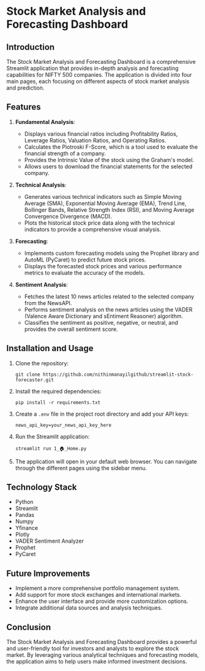 # Stock Market Analysis and Forecasting Dashboard

## Introduction

The Stock Market Analysis and Forecasting Dashboard is a comprehensive Streamlit application that provides in-depth analysis and forecasting capabilities for NIFTY 500 companies. The application is divided into four main pages, each focusing on different aspects of stock market analysis and prediction.

## Features

1. **Fundamental Analysis**:
   - Displays various financial ratios including Profitability Ratios, Leverage Ratios, Valuation Ratios, and Operating Ratios.
   - Calculates the Piotroski F-Score, which is a tool used to evaluate the financial strength of a company.
   - Provides the Intrinsic Value of the stock using the Graham's model.
   - Allows users to download the financial statements for the selected company.

2. **Technical Analysis**:
   - Generates various technical indicators such as Simple Moving Average (SMA), Exponential Moving Average (EMA), Trend Line, Bollinger Bands, Relative Strength Index (RSI), and Moving Average Convergence Divergence (MACD).
   - Plots the historical stock price data along with the technical indicators to provide a comprehensive visual analysis.

3. **Forecasting**:
   - Implements custom forecasting models using the Prophet library and AutoML (PyCaret) to predict future stock prices.
   - Displays the forecasted stock prices and various performance metrics to evaluate the accuracy of the models.

4. **Sentiment Analysis**:
   - Fetches the latest 10 news articles related to the selected company from the NewsAPI.
   - Performs sentiment analysis on the news articles using the VADER (Valence Aware Dictionary and sEntiment Reasoner) algorithm.
   - Classifies the sentiment as positive, negative, or neutral, and provides the overall sentiment score.

## Installation and Usage

1. Clone the repository:
   ```
   git clone https://github.com/nithinmanayilgithub/streamlit-stock-forecaster.git
   ```

2. Install the required dependencies:
   ```
   pip install -r requirements.txt
   ```

3. Create a `.env` file in the project root directory and add your API keys:
   ```
   news_api_key=your_news_api_key_here
   ```

4. Run the Streamlit application:
   ```
   streamlit run 1_🏠_Home.py
   ```

5. The application will open in your default web browser. You can navigate through the different pages using the sidebar menu.

## Technology Stack

- Python
- Streamlit
- Pandas
- Numpy
- Yfinance
- Plotly
- VADER Sentiment Analyzer
- Prophet
- PyCaret

## Future Improvements

- Implement a more comprehensive portfolio management system.
- Add support for more stock exchanges and international markets.
- Enhance the user interface and provide more customization options.
- Integrate additional data sources and analysis techniques.

## Conclusion

The Stock Market Analysis and Forecasting Dashboard provides a powerful and user-friendly tool for investors and analysts to explore the stock market. By leveraging various analytical techniques and forecasting models, the application aims to help users make informed investment decisions.
